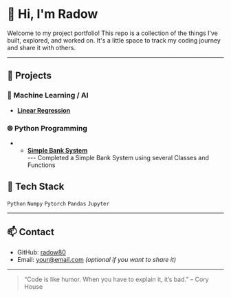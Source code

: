 # 👋 Hi, I'm Radow

Welcome to my project portfolio! This repo is a collection of the things I’ve built, explored, and worked on. It's a little space to track my coding journey and share it with others.

---

## 🚀 Projects

### 🧠 Machine Learning / AI

 

- **[Linear Regression](https://github.com/radow80/)**  
  

### 🌐 Python Programming
- - **[Simple Bank System](https://github.com/radow80/Banksystem.ipynb)**  
--- Completed a Simple Bank System using several Classes and Functions 

## 🧰 Tech Stack
`Python`  `Numpy` `Pytorch` `Pandas` `Jupyter`

---

## 📫 Contact
- GitHub: [radow80](https://github.com/radow80)
- Email: your@email.com *(optional if you want to share it)*

---

> “Code is like humor. When you have to explain it, it’s bad.” – Cory House

